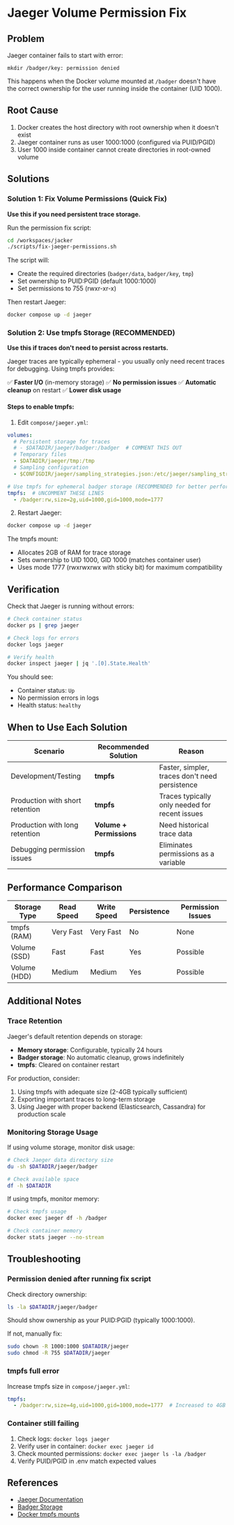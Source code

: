# Jaeger Volume Permission Fix

## Problem

Jaeger container fails to start with error:
```
mkdir /badger/key: permission denied
```

This happens when the Docker volume mounted at `/badger` doesn't have the correct ownership for the user running inside the container (UID 1000).

## Root Cause

1. Docker creates the host directory with root ownership when it doesn't exist
2. Jaeger container runs as user 1000:1000 (configured via PUID/PGID)
3. User 1000 inside container cannot create directories in root-owned volume

## Solutions

### Solution 1: Fix Volume Permissions (Quick Fix)

**Use this if you need persistent trace storage.**

Run the permission fix script:

```bash
cd /workspaces/jacker
./scripts/fix-jaeger-permissions.sh
```

The script will:
- Create the required directories (`badger/data`, `badger/key`, `tmp`)
- Set ownership to PUID:PGID (default 1000:1000)
- Set permissions to 755 (rwxr-xr-x)

Then restart Jaeger:

```bash
docker compose up -d jaeger
```

### Solution 2: Use tmpfs Storage (RECOMMENDED)

**Use this if traces don't need to persist across restarts.**

Jaeger traces are typically ephemeral - you usually only need recent traces for debugging. Using tmpfs provides:

✅ **Faster I/O** (in-memory storage)
✅ **No permission issues**
✅ **Automatic cleanup** on restart
✅ **Lower disk usage**

#### Steps to enable tmpfs:

1. Edit `compose/jaeger.yml`:

```yaml
volumes:
  # Persistent storage for traces
  # - $DATADIR/jaeger/badger:/badger  # COMMENT THIS OUT
  # Temporary files
  - $DATADIR/jaeger/tmp:/tmp
  # Sampling configuration
  - $CONFIGDIR/jaeger/sampling_strategies.json:/etc/jaeger/sampling_strategies.json:ro

# Use tmpfs for ephemeral badger storage (RECOMMENDED for better performance)
tmpfs:  # UNCOMMENT THESE LINES
  - /badger:rw,size=2g,uid=1000,gid=1000,mode=1777
```

2. Restart Jaeger:

```bash
docker compose up -d jaeger
```

The tmpfs mount:
- Allocates 2GB of RAM for trace storage
- Sets ownership to UID 1000, GID 1000 (matches container user)
- Uses mode 1777 (rwxrwxrwx with sticky bit) for maximum compatibility

## Verification

Check that Jaeger is running without errors:

```bash
# Check container status
docker ps | grep jaeger

# Check logs for errors
docker logs jaeger

# Verify health
docker inspect jaeger | jq '.[0].State.Health'
```

You should see:
- Container status: `Up`
- No permission errors in logs
- Health status: `healthy`

## When to Use Each Solution

| Scenario | Recommended Solution | Reason |
|----------|---------------------|---------|
| Development/Testing | **tmpfs** | Faster, simpler, traces don't need persistence |
| Production with short retention | **tmpfs** | Traces typically only needed for recent issues |
| Production with long retention | **Volume + Permissions** | Need historical trace data |
| Debugging permission issues | **tmpfs** | Eliminates permissions as a variable |

## Performance Comparison

| Storage Type | Read Speed | Write Speed | Persistence | Permission Issues |
|--------------|-----------|-------------|-------------|-------------------|
| tmpfs (RAM) | Very Fast | Very Fast | No | None |
| Volume (SSD) | Fast | Fast | Yes | Possible |
| Volume (HDD) | Medium | Medium | Yes | Possible |

## Additional Notes

### Trace Retention

Jaeger's default retention depends on storage:
- **Memory storage**: Configurable, typically 24 hours
- **Badger storage**: No automatic cleanup, grows indefinitely
- **tmpfs**: Cleared on container restart

For production, consider:
1. Using tmpfs with adequate size (2-4GB typically sufficient)
2. Exporting important traces to long-term storage
3. Using Jaeger with proper backend (Elasticsearch, Cassandra) for production scale

### Monitoring Storage Usage

If using volume storage, monitor disk usage:

```bash
# Check Jaeger data directory size
du -sh $DATADIR/jaeger/badger

# Check available space
df -h $DATADIR
```

If using tmpfs, monitor memory:

```bash
# Check tmpfs usage
docker exec jaeger df -h /badger

# Check container memory
docker stats jaeger --no-stream
```

## Troubleshooting

### Permission denied after running fix script

Check directory ownership:
```bash
ls -la $DATADIR/jaeger/badger
```

Should show ownership as your PUID:PGID (typically 1000:1000).

If not, manually fix:
```bash
sudo chown -R 1000:1000 $DATADIR/jaeger
sudo chmod -R 755 $DATADIR/jaeger
```

### tmpfs full error

Increase tmpfs size in `compose/jaeger.yml`:
```yaml
tmpfs:
  - /badger:rw,size=4g,uid=1000,gid=1000,mode=1777  # Increased to 4GB
```

### Container still failing

1. Check logs: `docker logs jaeger`
2. Verify user in container: `docker exec jaeger id`
3. Check mounted permissions: `docker exec jaeger ls -la /badger`
4. Verify PUID/PGID in .env match expected values

## References

- [Jaeger Documentation](https://www.jaegertracing.io/docs/latest/)
- [Badger Storage](https://www.jaegertracing.io/docs/latest/deployment/#badger---local-storage)
- [Docker tmpfs mounts](https://docs.docker.com/storage/tmpfs/)
